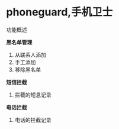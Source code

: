 # phoneguard,手机卫士

功能概述

**黑名单管理**

1. 从联系人添加
2. 手工添加
3. 移除黑名单

**短信拦截**

1. 拦截的短息记录

**电话拦截**

1. 电话的拦截记录
